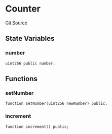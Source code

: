 # Counter
[Git Source](https://github.com//Team3dVidyaGames/InventoryContractV3_erc1155/blob/b785bda044a71d2e5bb90a7d47ee33be048c0937/src/Counter.sol)


## State Variables
### number

```solidity
uint256 public number;
```


## Functions
### setNumber


```solidity
function setNumber(uint256 newNumber) public;
```

### increment


```solidity
function increment() public;
```

